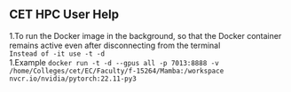 ## CET HPC User Help
1.To run the Docker image in the background, so that the Docker container remains active even after disconnecting from the terminal \
```Instead of -it use -t -d  ``` \
1.Example
    ```docker run -t -d --gpus all -p 7013:8888 -v /home/Colleges/cet/EC/Faculty/f-15264/Mamba:/workspace nvcr.io/nvidia/pytorch:22.11-py3```
    
